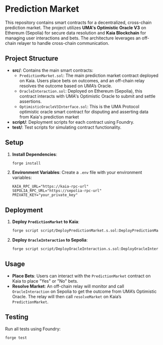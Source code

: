 # Prediction Market

This repository contains smart contracts for a decentralized, cross-chain prediction market. The project utilizes **UMA's Optimistic Oracle V3** on Ethereum (Sepolia) for secure data resolution and **Kaia Blockchain** for managing user interactions and bets. The architecture leverages an off-chain relayer to handle cross-chain communication.

## Project Structure

- **src/**: Contains the main smart contracts:
  - `PredictionMarket.sol`: The main prediction market contract deployed on Kaia. Users place bets on outcomes, and an off-chain relay resolves the outcome based on UMA’s Oracle.
  - `OracleInteraction.sol`: Deployed on Ethereum (Sepolia), this contract interacts with UMA's Optimistic Oracle to submit and settle assertions.
  - `OptimisticOracleV3Interface.sol`: This is the UMA Protocol optimistic oracle smart contract for disputing and asserting data from Kaia's prediction market
- **script/**: Deployment scripts for each contract using Foundry.
- **test/**: Test scripts for simulating contract functionality.

## Setup

1. **Install Dependencies**:
   ```bash
   forge install
   ```

2. **Environment Variables**:
   Create a `.env` file with your environment variables:
   ```plaintext
   KAIA_RPC_URL="https://kaia-rpc-url"
   SEPOLIA_RPC_URL="https://sepolia-rpc-url"
   PRIVATE_KEY="your_private_key"
   ```

## Deployment

1. **Deploy `PredictionMarket` to Kaia**:
   ```bash
   forge script script/DeployPredictionMarket.s.sol:DeployPredictionMarket --rpc-url $KAIA_RPC_URL --private-key $PRIVATE_KEY --broadcast
   ```

2. **Deploy `OracleInteraction` to Sepolia**:
   ```bash
   forge script script/DeployOracleInteraction.s.sol:DeployOracleInteraction --rpc-url $SEPOLIA_RPC_URL --private-key $PRIVATE_KEY --broadcast
   ```

## Usage

- **Place Bets**: Users can interact with the `PredictionMarket` contract on Kaia to place "Yes" or "No" bets.
- **Resolve Market**: An off-chain relay will monitor and call `OracleInteraction` on Sepolia to get the outcome from UMA’s Optimistic Oracle. The relay will then call `resolveMarket` on Kaia’s `PredictionMarket`.

## Testing

Run all tests using Foundry:
```bash
forge test
```
